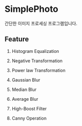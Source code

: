 # SimplePhoto
간단한 이미지 프로세싱 프로그램입니다.

## Feature

1. Histogram Equalization

2. Negative Transformation

3. Power law Transformation

4. Gaussian Blur

5. Median Blur

6. Average Blur

7. High-Boost Filter

8. Canny Operation
